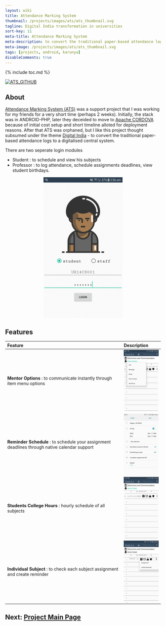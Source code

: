```yaml
---
layout: wiki
title: Attendance Marking System
thumbnail: /projects/images/ats/ats_thumbnail.svg
tagline: Digital India transformation in universities
sort-key: 11
meta-title: Attendance Marking System
meta-description: to convert the traditional paper-based attendance logs to a digitalised central system.
meta-image: /projects/images/ats/ats_thumbnail.svg
tags: [projects, android, karunya]
disableComments: true
---
```


{% include toc.md %}

[![ATS_GITHUB](https://img.shields.io/badge/<&nbsp;>&nbsp;Code-Github-black)](https://github.com/suhaas-livcd/AttendanceMarkingSystem)
## About
[Attendance Marking System (ATS)](https://github.com/suhaas-livcd/AttendanceMarkingSystem) was a support project that I was working for my friends for a very short time (perhaps 2 weeks). Initially, the stack was in ANDROID-PHP, later they deceided to move to [Apache CORDOVA](https://cordova.apache.org) because of initial cost setup and short timeline alloted for deployment reasons. After that ATS was orphaned, but I like this project thought subsumed under the theme [Digital India](https://www.digitalindia.gov.in) - to convert the traditional paper-based attendance logs to a digitalised central system.

There are two seperate login modules
- Student   : to schedule and view his subjects
- Professor : to log attendance, schedule assignments deadlines, view student birthdays.

 <p align="center">
  <img src="https://raw.githubusercontent.com/suhaas-livcd/AttendanceMarkingSystem/master/Screenshots/Webp.net-gifmaker%20(1).gif" width="256" title="Login Activity">
</p>

## Features

| Feature | Description |
| :---   | :--- |
| **Mentor Options** : to communicate instantly through item menu options| <img src="/projects/images/ats/ATSOnClickMentorOption.png" align="center" title="MainScreen" width="144">|
| **Reminder Schedule** : to schedule your assignment deadlines through native calendar support| <img src="/projects/images/ats/ATSReminder.png" align="center" title="MainScreen" width="144">|
| **Students College Hours** : hourly schedule of all subjects| <img src="/projects/images/ats/ATSStudentPage.png" align="center" title="MainScreen" width="144">|
| **Individual Subject** : to check each subject assignment and create reminder| <img src="/projects/images/ats/ATSSubjectOptions.png" align="center" title="MainScreen" width="144">|

## Next: [Project Main Page](/projects/)